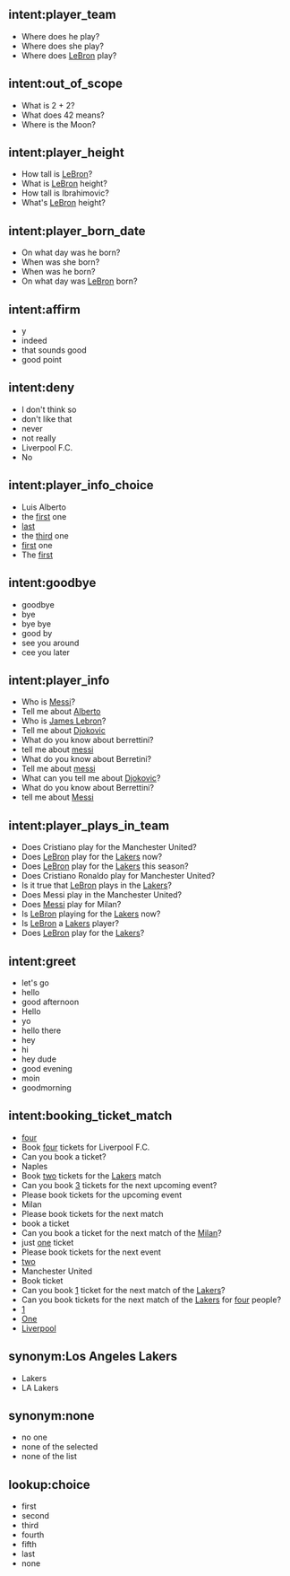 ## intent:player_team
- Where does he play?
- Where does she play?
- Where does [LeBron](PERSON) play?

## intent:out_of_scope
- What is 2 + 2?
- What does 42 means?
- Where is the Moon?

## intent:player_height
- How tall is [LeBron](PERSON)?
- What is [LeBron](PERSON) height?
- How tall is Ibrahimovic?
- What's [LeBron](PERSON) height?

## intent:player_born_date
- On what day was he born?
- When was she born?
- When was he born?
- On what day was [LeBron](PERSON) born?

## intent:affirm
- y
- indeed
- that sounds good
- good point

## intent:deny
- I don't think so
- don't like that
- never
- not really
- Liverpool F.C.
- No

## intent:player_info_choice
- Luis Alberto
- the [first](ORDINAL) one
- [last](choice)
- the [third](choice) one
- [first](ORDINAL) one
- The [first](ORDINAL)

## intent:goodbye
- goodbye
- bye
- bye bye
- good by
- see you around
- cee you later

## intent:player_info
- Who is [Messi](PERSON)?
- Tell me about [Alberto](PERSON)
- Who is [James Lebron](PERSON)?
- Tell me about [Djokovic](PERSON)
- What do you know about berrettini?
- tell me about [messi](PERSON)
- What do you know about Berretini?
- Tell me about [messi](PERSON)
- What can you tell me about [Djokovic](PERSON)?
- What do you know about Berrettini?
- tell me about [Messi](PERSON)

## intent:player_plays_in_team
- Does Cristiano play for the Manchester United?
- Does [LeBron](PERSON) play for the [Lakers](ORG) now?
- Does [LeBron](PERSON) play for the [Lakers](ORG) this season?
- Does Cristiano Ronaldo play for Manchester United?
- Is it true that [LeBron](PERSON) plays in the [Lakers](ORG)?
- Does Messi play in the Manchester United?
- Does [Messi](PERSON) play for Milan?
- Is [LeBron](PERSON) playing for the [Lakers](ORG) now?
- Is [LeBron](PERSON) a [Lakers](ORG) player?
- Does [LeBron](PERSON) play for the [Lakers](ORG)?

## intent:greet
- let's go
- hello
- good afternoon
- Hello
- yo
- hello there
- hey
- hi
- hey dude
- good evening
- moin
- goodmorning

## intent:booking_ticket_match
- [four](QUANTITY)
- Book [four](QUANTITY) tickets for Liverpool F.C.
- Can you book a ticket?
- Naples
- Book [two](QUANTITY) tickets for the [Lakers](ORG) match
- Can you book [3](QUANTITY) tickets for the next upcoming event?
- Please book tickets for the upcoming event
- Milan
- Please book tickets for the next match
- book a ticket
- Can you book a ticket for the next match of the [Milan](ORG)?
- just [one](QUANTITY) ticket
- Please book tickets for the next event
- [two](QUANTITY)
- Manchester United
- Book ticket
- Can you book [1](QUANTITY) ticket for the next match of the [Lakers](ORG)?
- Can you book tickets for the next match of the [Lakers](ORG) for [four](QUANTITY) people?
- [1](QUANTITY)
- [One](QUANTITY)
- [Liverpool](ORG)

## synonym:Los Angeles Lakers
- Lakers
- LA Lakers

## synonym:none
- no one
- none of the selected
- none of the list

## lookup:choice
- first
- second
- third
- fourth
- fifth
- last
- none
